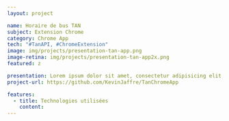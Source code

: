 ```yaml
---
layout: project

name: Horaire de bus TAN
subject: Extension Chrome
category: Chrome App
tech: "#TanAPI, #ChromeExtension"
image: img/projects/presentation-tan-app.png
image-retina: img/projects/presentation-tan-app2x.png
featured: z

presentation: Lorem ipsum dolor sit amet, consectetur adipisicing elit, sed do eiusmod tempor incididunt ut labore et dolore magna aliqua. Ut enim ad minim veniam, quis nostrud exercitation ullamco laboris nisi ut aliquip ex ea commodo consequat. Duis aute irure dolor in reprehenderit in voluptate velit esse cillum dolore eu fugiat nulla pariatur. Excepteur sint occaecat cupidatat non proident, sunt in culpa qui officia deserunt mollit anim id est laborum.
project-url: https://github.com/KevinJaffre/TanChromeApp

features:
  - title: Technologies utilisées
    content:
---
```


